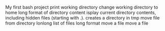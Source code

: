 My first bash project
print working directory 
change working directory to home
long format of directory content
isplay current directory contents, including hidden files (starting with .).
creates a directory in tmp
move file from directory
lonlong list of files
long format
move a file 
move a file
